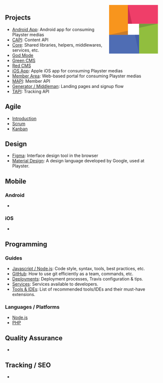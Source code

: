 <img src="/uploads/logos/playster-logo.png" align="right" alt="Playster" />

## Projects
- [Android App](/project/android): Android app for consuming Playster medias
- [CAPI](/project/capi): Content API
- [Core](/project/core): Shared libraries, helpers, middlewares, services, etc.
- [God Mode](/project/god-mode)
- [Green CMS](/project/green-cms)
- [Red CMS](/project/red-cms)
- [iOS App](/project/ios): Apple iOS app for consuming Playster medias
- [Member Area](/project/member-area): Web-based portal for consuming Playster medias
- [MAPI](/project/mapi): Member API
- [Generator / Middleman](/project/signup): Landing pages and signup flow
- [TAPI](/project/tapi): Tracking API

## Agile
- [Introduction](/agile/introduction)
- [Scrum](/agile/scrum)
- [Kanban](/agile/kanban)

## Design
- [Figma](/design/figma): Interface design tool in the browser
- [Material Design](/design/material-design): A design language developed by Google, used at Playster.

## Mobile
### Android
-

### iOS
-

## Programming
### Guides
- [Javascript / Node.js](/dev/js): Code style, syntax, tools, best practices, etc.
- [GitHub](/dev/github): How to use git efficiently as a team, commands, etc.
- [Deployments](dev/deployments): Deployment processes, Travis configuration & tips.
- [Services](/dev/services): Services available to developers.
- [Tools & IDEs](dev/tools-ides/): List of recommended tools/IDEs and their must-have extensions.

### Languages / Platforms
- [Node.js](/dev/nodejs)
- [PHP](/dev/php)

## Quality Assurance
-
## Tracking / SEO
-
